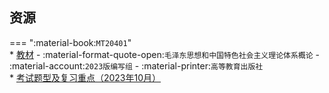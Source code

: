 ## 资源  
=== ":material-book:`MT20401`"  
    * [教材](https://api.mir6.com/api/lanzou?url=https://cqu-openlib.lanzout.com/iEv2q28xqd1e&down=true) - :material-format-quote-open:`毛泽东思想和中国特色社会主义理论体系概论` - :material-account:`2023版编写组` - :material-printer:`高等教育出版社`  
    * [考试题型及复习重点（2023年10月）](https://api.mir6.com/api/lanzou?url=https://cqu-openlib.lanzout.com/if08V28xqq6h&down=true)  